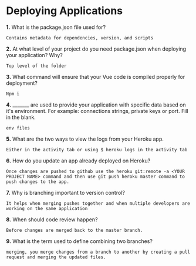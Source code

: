 # Deploying Applications

**1.** What is the package.json file used for?
<!-- enter you answer in the space below -->
```
Contains metadata for dependencies, version, and scripts
``` 
**2.** At what level of your project do you need package.json when deploying your application? Why?
<!-- enter you answer in the space below -->
```
Top level of the folder
```
**3.** What command will ensure that your Vue code is compiled properly for deployment?
<!-- enter you answer in the space below -->
```
Npm i
```
**4.** _______ are used to provide your application with specific data based on it's environment. For example: connections strings, private keys or port. Fill in the blank.
<!-- enter you answer in the space below -->
```
env files
```
**5.** What are the two ways to view the logs from your Heroku app.
<!-- enter you answer in the space below -->
```
Either in the activity tab or using $ heroku logs in the activity tab
```
**6.** How do you update an app already deployed on Heroku?
<!-- enter you answer in the space below -->
```
Once changes are pushed to github use the heroku git:remote -a <YOUR PROJECT NAME> command and then use git push heroku master command to push changes to the app.
```
**7.** Why is branching important to version control?
<!-- enter you answer in the space below -->
```
It helps when merging pushes together and when multiple developers are working on the same application
```
**8.** When should code review happen?
<!-- enter you answer in the space below -->
```
Before changes are merged back to the master branch.
```
**9.** What is the term used to define combining two branches?
<!-- enter you answer in the space below -->
```
merging, you merge changes from a branch to another by creating a pull request and merging the updated files.
```
